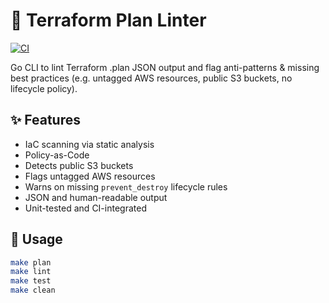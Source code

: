 # 🧹 Terraform Plan Linter

[![CI](https://github.com/CarlosLaraFP/terraform-plan-linter/actions/workflows/ci.yml/badge.svg)](https://github.com/CarlosLaraFP/terraform-plan-linter/actions)

Go CLI to lint Terraform .plan JSON output and flag anti-patterns & missing best practices (e.g. untagged AWS resources, public S3 buckets, no lifecycle policy).

## ✨ Features

- IaC scanning via static analysis
- Policy-as-Code
- Detects public S3 buckets
- Flags untagged AWS resources
- Warns on missing `prevent_destroy` lifecycle rules
- JSON and human-readable output
- Unit-tested and CI-integrated

## 🚀 Usage

```bash
make plan
make lint
make test
make clean